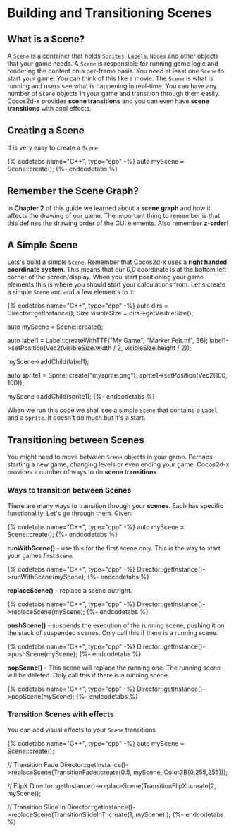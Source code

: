 # Building and Transitioning Scenes

## What is a Scene?
A `Scene` is a container that holds `Sprites`, `Labels`, `Nodes` and other
objects that your game needs. A `Scene` is responsible for running game logic and
rendering the content on a per-frame basis. You need at least one `Scene` to start
your game. You can think of this like a movie. The `Scene` is what is running and
users see what is happening in real-time. You can have any number of `Scene` objects
in your game and transition through them easily. Cocos2d-x provides __scene transitions__
and you can even have __scene transitions__ with cool effects.

## Creating a Scene
It is very easy to create a `Scene`

{% codetabs name="C++", type="cpp" -%}
auto myScene = Scene::create();
{%- endcodetabs %}

## Remember the Scene Graph?
In __Chapter 2__  of this guide we learned about a __scene graph__ and how it affects
the drawing of our game. The important thing to remember is that this defines
the drawing order of the GUI elements. Also remember __z-order__!

## A Simple Scene
Lets's build a simple `Scene`. Remember that Cocos2d-x uses a __right handed
coordinate system__. This means that our _0,0_ coordinate is at the bottom left
corner of the screen/display. When you start positioning your game elements this
is where you should start your calculations from. Let's create a simple `Scene`
and add a few elements to it:

{% codetabs name="C++", type="cpp" -%}
auto dirs = Director::getInstance();
Size visibleSize = dirs->getVisibleSize();

auto myScene = Scene::create();

auto label1 = Label::createWithTTF("My Game", "Marker Felt.ttf", 36);
label1->setPosition(Vec2(visibleSize.width / 2, visibleSize.height / 2));

myScene->addChild(label1);

auto sprite1 = Sprite::create("mysprite.png");
sprite1->setPosition(Vec2(100, 100));

myScene->addChild(sprite1);
{%- endcodetabs %}

When we run this code we shall see a simple `Scene` that contains a `Label` and
a `Sprite`. It doesn't do much but it's a start.

## Transitioning between Scenes
You might need to move between `Scene` objects in your game. Perhaps starting a
new game, changing levels or even ending your game. Cocos2d-x provides a number
of ways to do __scene transitions__.

### Ways to transition between Scenes
There are many ways to transition through your __scenes__. Each has specific
functionality. Let's go through them. Given:

{% codetabs name="C++", type="cpp" -%}
auto myScene = Scene::create();
{%- endcodetabs %}

__runWithScene()__ - use this for the first scene only. This is the way to start
your games first `Scene`.

{% codetabs name="C++", type="cpp" -%}
Director::getInstance()->runWithScene(myScene);
{%- endcodetabs %}

__replaceScene()__ - replace a scene outright.

{% codetabs name="C++", type="cpp" -%}
Director::getInstance()->replaceScene(myScene);
{%- endcodetabs %}

__pushScene()__ - suspends the execution of the running scene, pushing it on the
stack of suspended scenes. Only call this if there is a running scene.

{% codetabs name="C++", type="cpp" -%}
Director::getInstance()->pushScene(myScene);
{%- endcodetabs %}

__popScene()__ - This scene will replace the running one. The running scene will
be deleted. Only call this if there is a running scene.

{% codetabs name="C++", type="cpp" -%}
Director::getInstance()->popScene(myScene);
{%- endcodetabs %}

### Transition Scenes with effects
You can add visual effects to your `Scene` transitions

{% codetabs name="C++", type="cpp" -%}
auto myScene = Scene::create();

// Transition Fade
Director::getInstance()->replaceScene(TransitionFade::create(0.5, myScene, Color3B(0,255,255)));

// FlipX
Director::getInstance()->replaceScene(TransitionFlipX::create(2, myScene));

// Transition Slide In
Director::getInstance()->replaceScene(TransitionSlideInT::create(1, myScene) );
{%- endcodetabs %}

<!---### Converting between coordinate systems

#### convertToNodeSpace

`convertToNodeSpace` will be used in, for example, tile-based games, where you
have a big map. `convertToNodeSpace` will convert your openGL touch coordinates
to the coordinates of the .tmx map or anything similar. Example:

The following picture shows that we have _node1_ with anchor point (0,0) and _node2_
with anchor point (1,1).

We invoke

```cpp
Vec2 point = node1->convertToNodeSpace(node2->getPosition());
```

 convert node2’s SCREEN coordinates to node1’s local.As the result, node2 with the position of (-25，-60).

![](scenes-img/5_10.jpg)

#### convertToWorldSpace

`convertToWorldSpace` converts on-node coordinates to SCREEN coordinates. `convertToWorldSpace` will always return SCREEN position of our sprite, might be very useful if you want to capture taps on your sprite but need to move/scale your layer.
Generally, the parent node call this method with the child node position, return the world’s postion of child’s as a result. It seems make no sense calling this method if the caller isn’t the parent.

Example:

```cpp
Point point = node1->convertToWorldSpace(node2->getPosition());
```

The above code will convert the node2‘s coordinates to the coordinates on the
screen. For example if the anchor position of node1 is which will be the bottom
left corner of the node1, but not necessarily on the screen. This will convert
the position of the node2 which is to the screen coordinate of the point relative
to node1 ). The result shows in the following picture:

![](scenes-img/5_11.jpg)

#### convertToWorldSpaceAR

`convertToWorldSpaceAR` will return the position relative to anchor point: so if
our scene - root layer has anchor point of Vec2(0.5f, 0.5f) - default,
`convertToWorldSpaceAR` should return position relative to screen center.

`convertToNodeSpaceAR` - the same logic as for `convertToWorldSpaceAR`

### Sample code：

```cpp

Sprite *sprite1 = Sprite::create("CloseNormal.png");

sprite1->setPosition(Vec2(20,40));

sprite1->setAnchorPoint(Vec2(0,0));

this->addChild(sprite1);

Sprite *sprite2 = Sprite::create("CloseNormal.png");

sprite2->setPosition(Vec2(-5,-20));

sprite2->setAnchorPoint(Vec2(1,1));

this->addChild(sprite2);

Vec2 point1 = sprite1->convertToNodeSpace(sprite2->getPosition());

Vec2 point2 = sprite1->convertToWorldSpace(sprite2->getPosition());

Vec2 point3 = sprite1->convertToNodeSpaceAR(sprite2->getPosition());

Vec2 point4 = sprite1->convertToWorldSpaceAR(sprite2->getPosition());

LOG("position = (%f,%f)",point1.x,point1.y);

LOG("position = (%f,%f)",point2.x,point2.y);

LOG("position = (%f,%f)",point3.x,point3.y);

LOG("position = (%f,%f)",point4.x,point4.y);

```

Result：

```

    position = (-25.000000,-60.000000)

    position = (15.000000,20.000000)

    position = (-25.000000,-60.000000)

    position = (15.000000,20.000000)

```
--->
